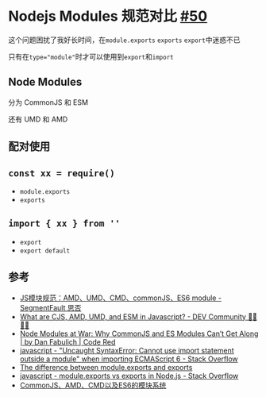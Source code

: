 # Nodejs Modules 规范对比 [#50](https://github.com/vhxubo/blog/issues/50)

这个问题困扰了我好长时间，在`module.exports` `exports` `export`中迷惑不已

只有在`type="module"`时才可以使用到`export`和`import`

## Node Modules
分为 CommonJS 和 ESM

还有 UMD 和 AMD

## 配对使用

## `const xx = require()`

- `module.exports`
- `exports`

## `import { xx } from ''`

- `export`
- `export default`


## 参考

- [JS模块规范：AMD、UMD、CMD、commonJS、ES6 module - SegmentFault 思否](https://segmentfault.com/a/1190000012419990)
- [What are CJS, AMD, UMD, and ESM in Javascript? - DEV Community 👩‍💻👨‍💻](https://dev.to/iggredible/what-the-heck-are-cjs-amd-umd-and-esm-ikm)
- [Node Modules at War: Why CommonJS and ES Modules Can’t Get Along | by Dan Fabulich | Code Red](https://redfin.engineering/node-modules-at-war-why-commonjs-and-es-modules-cant-get-along-9617135eeca1)
- [javascript - "Uncaught SyntaxError: Cannot use import statement outside a module" when importing ECMAScript 6 - Stack Overflow](https://stackoverflow.com/questions/58211880/uncaught-syntaxerror-cannot-use-import-statement-outside-a-module-when-import)
- [The difference between module.exports and exports
](https://blog.tableflip.io/the-difference-between-module-exports-and-exports/)
- [javascript - module.exports vs exports in Node.js - Stack Overflow](https://stackoverflow.com/questions/7137397/module-exports-vs-exports-in-node-js)
- [CommonJS、AMD、CMD以及ES6的模块系统](https://juejin.cn/post/6977992616411562020)